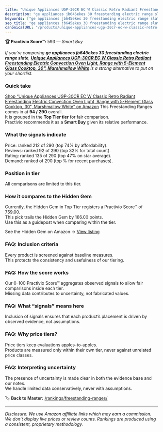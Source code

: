 ```yaml
---
title: "Unique Appliances UGP-30CR EC W Classic Retro Radiant Freestanding Electric Convection Oven Light, Range with 5-Element Glass Cooktop, 30\", Marshmallow White"
description: "ge appliances jb645ekes 30 freestanding electric range slate: Data-driven within Top Tier ranking using the Practivio Score™. Positioned by quality, value, dem…"
keywords: ["ge appliances jb645ekes 30 freestanding electric range slate"]
seo_title: "ge appliances jb645ekes 30 freestanding electric range slate — Smart Buy Top Tier (2025)"
canonicalURL: "/products/unique-appliances-ugp-30cr-ec-w-classic-retro-radiant-freestanding-electric-convection-oven-light-range-with-5-element-glass-cooktop-30-marshmallow-white-B0C9PG7G9Y/"
---
```


**🏆 Practivio Score™:** 593 — _Smart Buy_


*If you're comparing **ge appliances jb645ekes 30 freestanding electric range slate**, **[Unique Appliances UGP-30CR EC W Classic Retro Radiant Freestanding Electric Convection Oven Light, Range with 5-Element Glass Cooktop, 30", Marshmallow White](https://www.amazon.com/dp/B0C9PG7G9Y?tag=practivio-20)** is a strong alternative to put on your shortlist.*
### Quick take
[Shop “Unique Appliances UGP-30CR EC W Classic Retro Radiant Freestanding Electric Convection Oven Light, Range with 5-Element Glass Cooktop, 30", Marshmallow White” on Amazon](https://www.amazon.com/dp/B0C9PG7G9Y?tag=practivio-20)
This Freestanding Ranges comes in at **94 / 290** overall.  
It is grouped in the **Top Tier tier** for fair comparison.  
Practivio recommends it as a **Smart Buy** given its relative performance.

### What the signals indicate
Price: ranked 212 of 290 (top 74% by affordability).  
Reviews: ranked 92 of 290 (top 32% for total count).  
Rating: ranked 135 of 290 (top 47% on star average).  
Demand: ranked  of 290 (top % for recent purchases).

### Position in tier
All comparisons are limited to this tier.

### How it compares to the Hidden Gem
Currently, the Hidden Gem in Top Tier registers a Practivio Score™ of 759.00.  
This pick trails the Hidden Gem by 166.00 points.  
Use this as a guidepost when comparing within the tier.  

See the Hidden Gem on Amazon → [View listing](https://www.amazon.com/dp/B07MYBQKDX?tag=practivio-20)

### FAQ: Inclusion criteria
Every product is screened against baseline measures.  
This protects the consistency and usefulness of our tiering.

### FAQ: How the score works
Our 0–100 Practivio Score™ aggregates observed signals to allow fair comparisons inside each tier.  
Missing data contributes to uncertainty, not fabricated values.

### FAQ: What “signals” means here
Inclusion of signals ensures that each product’s placement is driven by observed evidence, not assumptions.

### FAQ: Why price tiers?
Price tiers keep evaluations apples-to-apples.  
Products are measured only within their own tier, never against unrelated price classes.

### FAQ: Interpreting uncertainty
The presence of uncertainty is made clear in both the evidence base and our notes.  
We handle limited data conservatively, never with assumptions.


🏷️ **Back to Master:** [/rankings/freestanding-ranges/](/rankings/freestanding-ranges/)

---
_Disclosure: We use Amazon affiliate links which may earn a commission. We don’t display live prices or review counts. Rankings are produced using a consistent, proprietary methodology._
